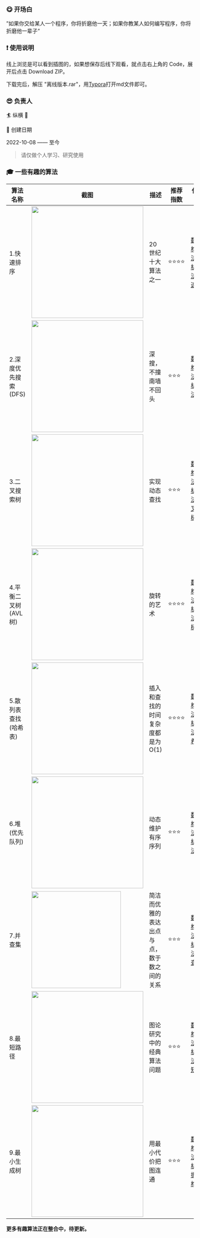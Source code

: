 ### :yum: 开场白

”如果你交给某人一个程序，你将折磨他一天；如果你教某人如何编写程序，你将折磨他一辈子“



### :exclamation: 使用说明

线上浏览是可以看到插图的，如果想保存后线下观看，就点击右上角的 Code，展开后点击 Download ZIP。

下载完后，解压 "离线版本.rar"，用[Typora](https://typoraio.cn/)打开md文件即可。



### :sunglasses: 负责人

:surfer: 纵横 :rocket:

:calendar: 创建日期

2022-10-08 —— 至今
> 请仅做个人学习、研究使用



### :mortar_board: 一些有趣的算法

| 算法名称             | 截图                                                         | 描述                                       | 推荐指数 | 代码地址                                                     |
| -------------------- | ------------------------------------------------------------ | ------------------------------------------ | -------- | ------------------------------------------------------------ |
| 1.快速排序           | <img src="https://php.lhhhs233.cn/img/algorithm/README/1.png?x-oss-process=style/wp" style="width:300px;" > | 20世纪十大算法之一                         | ⭐️⭐️⭐️⭐️     | [数据结构与算法分析/算法/快速排序](https://github.com/kyrian330/Data-Structure-Algorithm/blob/main/算法/排序/快速排序.md) |
| 2.深度优先搜索(DFS)  | <img src="https://php.lhhhs233.cn/img/algorithm/README/2.png?x-oss-process=style/wp" style="width:300px;" > | 深搜，不撞南墙不回头                       | ⭐️⭐️⭐️      | [数据结构与算法分析/算法/DFS](https://github.com/kyrian330/Data-Structure-Algorithm/blob/main/算法/搜索/DFS.md) |
| 3.二叉搜索树         | <img src="https://php.lhhhs233.cn/img/algorithm/README/3.png?x-oss-process=style/wp" style="width:300px;" > | 实现动态查找                               | ⭐️⭐️⭐️      | [数据结构与算法分析/算法/二叉搜索树](https://github.com/kyrian330/Data-Structure-Algorithm/blob/main/算法/查找/二叉排序树.md) |
| 4.平衡二叉树(AVL树)  | <img src="https://php.lhhhs233.cn/img/algorithm/README/4.png?x-oss-process=style/wp" style="width:300px;" > | 旋转的艺术                                 | ⭐️⭐️⭐️⭐️     | [数据结构与算法分析/算法/AVL树](https://github.com/kyrian330/Data-Structure-Algorithm/blob/main/算法/查找/平衡二叉树(AVL).md) |
| 5.散列表查找(哈希表) | <img src="https://php.lhhhs233.cn/img/algorithm/README/5.png?x-oss-process=style/wp" style="width:300px;" > | 插入和查找的时间复杂度都是为O(1)           | ⭐️⭐️⭐️⭐️     | [数据结构与算法分析/算法/哈希表](https://github.com/kyrian330/Data-Structure-Algorithm/blob/main/算法/查找/散列查找(哈希表).md) |
| 6.堆(优先队列)       | <img src="https://php.lhhhs233.cn/img/algorithm/README/6.png?x-oss-process=style/wp" style="width:300px;" > | 动态维护有序 序列                          | ⭐️⭐️⭐️      | [数据结构与算法分析/算法/堆](https://github.com/kyrian330/Data-Structure-Algorithm/blob/main/算法/树/堆(优先队列).md) |
| 7.并查集             | <img src="https://php.lhhhs233.cn/img/algorithm/README/7.png?x-oss-process=style/wp" style="width:240px; height:260px" > | 简洁而优雅的表达出点与点，数于数之间的关系 | ⭐️⭐️⭐️      | [数据结构与算法分析/算法/并查集](https://github.com/kyrian330/Data-Structure-Algorithm/blob/main/算法/树/并查集.md) |
| 8.最短路径           | <img src="https://php.lhhhs233.cn/img/algorithm/README/8.png?x-oss-process=style/wp" style="width:300px;" > | 图论研究中的经典算法问题                   | ⭐️⭐️⭐️      | [数据结构与算法分析/算法/最短路径](https://github.com/kyrian330/Data-Structure-Algorithm/tree/main/算法/图/最短路径) |
| 9.最小生成树         | <img src="https://php.lhhhs233.cn/img/algorithm/README/9.png" style="width:300px;" > | 用最小代价把图连通                         | ⭐️⭐️⭐️      | [数据结构与算法分析/数据结构/图](https://github.com/kyrian330/Data-Structure-Algorithm/tree/main/数据结构/图/Code/并查集实现kruskal) |



**更多有趣算法正在整合中，待更新。**
